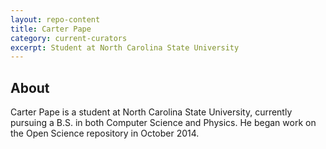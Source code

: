 ```yaml
---
layout: repo-content
title: Carter Pape
category: current-curators
excerpt: Student at North Carolina State University
---
```


## About
Carter Pape is a student at North Carolina State University, currently pursuing a B.S. in
both Computer Science and Physics. He began work on the Open Science repository in October 2014.
